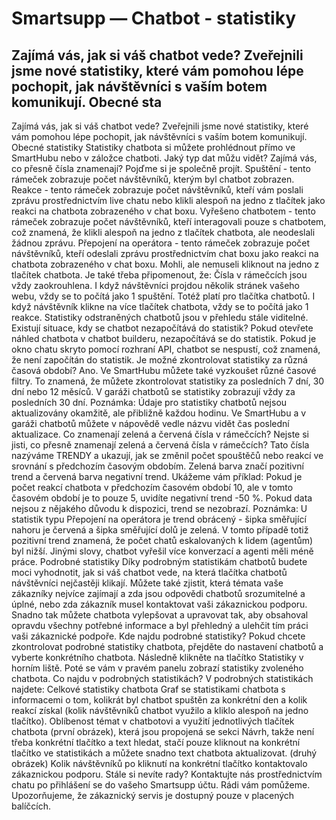 # Smartsupp — Chatbot - statistiky
## Zajímá vás, jak si váš chatbot vede? Zveřejnili jsme nové statistiky, které vám pomohou lépe pochopit, jak návštěvníci s vaším botem komunikují. Obecné sta
Zajímá vás, jak si váš chatbot vede? Zveřejnili jsme nové statistiky, které vám pomohou lépe pochopit, jak návštěvníci s vaším botem komunikují.
Obecné statistiky
Statistiky chatbota si můžete prohlédnout přímo ve SmartHubu nebo v záložce chatboti.
Jaký typ dat můžu vidět?
Zajímá vás, co přesně čísla znamenají? Pojďme si je společně projít.
Spuštění - tento rámeček zobrazuje počet návštěvníků, kterým byl chatbot zobrazen.
Reakce - tento rámeček zobrazuje počet návštěvníků, kteří vám poslali zprávu prostřednictvím live chatu nebo klikli alespoň na jedno z tlačítek jako reakci na chatbota zobrazeného v chat boxu.
Vyřešeno chatbotem - tento rámeček zobrazuje počet návštěvníků, kteří interagovali pouze s chatbotem, což znamená, že klikli alespoň na jedno z tlačítek chatbota, ale neodeslali žádnou zprávu.
Přepojení na operátora - tento rámeček zobrazuje počet návštěvníků, kteří odeslali zprávu prostřednictvím chat boxu jako reakci na chatbota zobrazeného v chat boxu. Mohli, ale nemuseli kliknout na jedno z tlačítek chatbota.
Je také třeba připomenout, že:
Čísla v rámečcích jsou vždy zaokrouhlena.
I když návštěvníci projdou několik stránek vašeho webu, vždy se to počítá jako 1 spuštění.
Totéž platí pro tlačítka chatbotů. I když návštěvník klikne na více tlačítek chatbota, vždy se to počítá jako 1 reakce.
Statistiky odstraněných chatbotů jsou v přehledu stále viditelné.
Existují situace, kdy se chatbot nezapočítává do statistik?
Pokud otevřete náhled chatbota v chatbot builderu, nezapočítává se do statistik.
Pokud je okno chatu skryto pomocí rozhraní API, chatbot se nespustí, což znamená, že není započítán do statistik.
Je možné zkontrolovat statistiky za různá časová období?
Ano. Ve SmartHubu můžete také vyzkoušet různé časové filtry. To znamená, že můžete zkontrolovat statistiky za posledních 7 dní, 30 dní nebo 12 měsíců. V garáži chatbotů se statistiky zobrazují vždy za posledních 30 dní.
Poznámka: Údaje pro statistiky chatbotů nejsou aktualizovány okamžitě, ale přibližně každou hodinu. Ve SmartHubu a v garáži chatbotů můžete v nápovědě vedle názvu vidět čas poslední aktualizace.
Co znamenají zelená a červená čísla v rámečcích?
Nejste si jisti, co přesně znamenají zelená a červená čísla v rámečcích? Tato čísla nazýváme TRENDY a ukazují, jak se změnil počet spouštěčů nebo reakcí ve srovnání s předchozím časovým obdobím. Zelená barva značí pozitivní trend a červená barva negativní trend.
Ukážeme vám příklad: Pokud je počet reakcí chatbota v předchozím časovém období 10, ale v tomto časovém období je to pouze 5, uvidíte negativní trend -50 %.
Pokud data nejsou z nějakého důvodu k dispozici, trend se nezobrazí.
Poznámka: U statistik typu Přepojení na operátora je trend obrácený - šipka směřující nahoru je červená a šipka směřující dolů je zelená. V tomto případě totiž pozitivní trend znamená, že počet chatů eskalovaných k lidem (agentům) byl nižší. Jinými slovy, chatbot vyřešil více konverzací a agenti měli méně práce.
Podrobné statistiky
Díky podrobným statistikám chatbotů budete moci vyhodnotit, jak si váš chatbot vede, na která tlačítka chatbotů návštěvníci nejčastěji klikají. Můžete také zjistit, která témata vaše zákazníky nejvíce zajímají a zda jsou odpovědi chatbotů srozumitelné a úplné, nebo zda zákazník musel kontaktovat vaši zákaznickou podporu. Snadno tak můžete chatbota vylepšovat a upravovat tak, aby obsahoval opravdu všechny potřebné informace a byl přehledný a ulehčit tím práci vaši zákaznické podpoře.
Kde najdu podrobné statistiky?
Pokud chcete zkontrolovat podrobné statistiky chatbota, přejděte do nastavení chatbotů a vyberte konkrétního chatbota.
Následně klikněte na tlačítko Statistiky v horním liště. Poté se vám v pravém panelu zobrazí statistiky zvoleného chatbota. 
Co najdu v podrobných statistikách?
V podrobných statistikách najdete:
Celkové statistiky chatbota
Graf se statistikami chatbota s informacemi o tom, kolikrát byl chatbot spuštěn za konkrétní den a kolik reakcí získal (kolik návštěvníků chatbot využilo a kliklo alespoň na jedno tlačítko).
Oblíbenost témat v chatbotovi a využití jednotlivých tlačítek chatbota (první obrázek), která jsou propojená se sekci Návrh, takže není třeba konkrétní tlačítko a text hledat, stačí pouze kliknout na konkrétní tlačítko ve statistikách a můžete snadno text chatbota aktualizovat. (druhý obrázek)
Kolik návštěvníků po kliknutí na konkrétní tlačítko kontaktovalo zákaznickou podporu.
Stále si nevíte rady? Kontaktujte nás prostřednictvím chatu po přihlášení se do vašeho Smartsupp účtu. Rádi vám pomůžeme. Upozorňujeme, že zákaznický servis je dostupný pouze v placených balíčcích.

